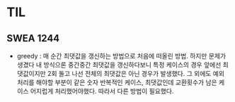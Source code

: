 # TIL

## SWEA 1244
- greedy : 매 순간 최댓값을 갱신하는 방법으로 처음에 떠올린 방법.
  하지만 문제가 생겼다 내 방식으론 중간중간 최댓값을 갱신하다보니
  특정 케이스의 경우 앞에선 최댓값이지만 2회 돌고 나선 전체의 최댓값은 아닌 경우가 발생했다.
  그 외에도 예외처리를 해야할 부분이 같은 숫자 반복적인 케이스, 최댓값인데 교환횟수가 남은 케이스
  어지럽게 처리했어야했다.
  따라서 다른 방법이 필요했다.  

